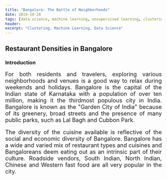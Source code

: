```yaml
---
title: "Bangalore: The Battle of Neighborhoods"
date: 2019-10-28
tags: [data science, machine learning, unsupervised learning, clustering] 
header:
excerpt: "Clustering, Machine Learning, Data Science"
---
```


## Restaurant Densities in Bangalore

### Introduction

<font size="4"><div style="text-align: justify"><p>For both residents and travelers, exploring various neighborhoods and venues is a good way to relax during weekends and holidays. Bangalore is the capital of the Indian state of Karnataka with a population of over ten million, making it the thirdmost populous city in India. Bangalore is known as the "Garden City of India" because of its greenery, broad streets and the presence of many public parks, such as Lal Bagh and Cubbon Park.</p>

<p>The diversity of the cuisine available is reflective of the social and economic diversity of Bangalore. Bangalore has a wide and varied mix of restaurant types and cuisines and Bangaloreans deem eating out as an intrinsic part of their culture. Roadside vendors, South Indian, North Indian, Chinese and Western fast food are all very popular in the city.</p></div>



